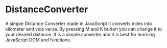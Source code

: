 # DistanceConverter
A simple Distance Converter made in JavaScript it converts miles into kilometer and vice versa. By pressing M and K button you can change it to your desired distance. It is a simple converter and it is best for learning JavaScript DOM and functions.
